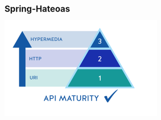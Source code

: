 # Spring-Hateoas
<img src="https://github.com/rasitesdmr/Spring-Hateoas/blob/master/images/rm2.png" width="100%" height="50%"/>
